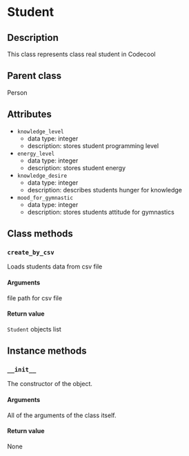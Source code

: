 # Student

## Description
This class represents class real student in Codecool

## Parent class
Person

## Attributes

* ```knowledge_level```
  * data type: integer
  * description: stores student programming level
* ```energy_level```
  * data type: integer
  * description: stores student energy 
* ```knowledge_desire```
   * data type: integer
   * description: describes students hunger for knowledge
* ```mood_for_gymnastic```
  * data type: integer
  * description: stores students attitude for gymnastics

## Class methods

### ```create_by_csv```

Loads students data from csv file

#### Arguments
file path for csv file

#### Return value

```Student```  objects list


## Instance methods

### ```__init__```
The constructor of the object.

#### Arguments

All of the arguments of the class itself.

#### Return value
None

